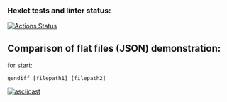 ### Hexlet tests and linter status:
[![Actions Status](https://github.com/VanHadsoN/frontend-project-46/workflows/hexlet-check/badge.svg)](https://github.com/VanHadsoN/frontend-project-46/actions)

## Comparison of flat files (JSON) demonstration:
for start:
```
gendiff [filepath1] [filepath2]
```
[![asciicast](https://asciinema.org/a/eRwR28JKZQt0oIHFUJBF0zhcL.svg)](https://asciinema.org/a/eRwR28JKZQt0oIHFUJBF0zhcL)
